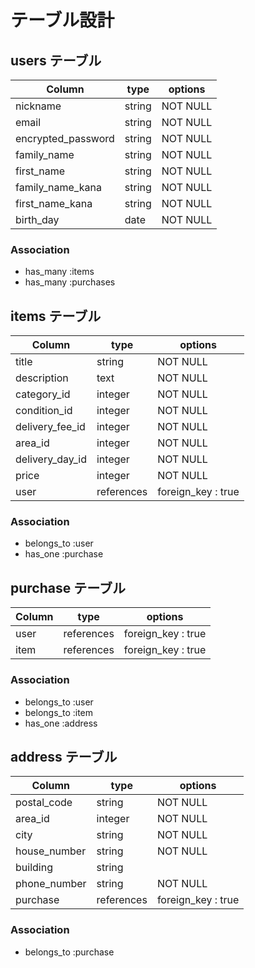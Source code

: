 # テーブル設計

## users テーブル

| Column             | type    | options  |
| ----------------   |-------- |--------- |
| nickname           | string  | NOT NULL |
| email              | string  | NOT NULL |
| encrypted_password | string  | NOT NULL |
| family_name        | string  | NOT NULL |
| first_name         | string  | NOT NULL |
| family_name_kana   | string  | NOT NULL |
| first_name_kana    | string  | NOT NULL |
| birth_day          | date    | NOT NULL |

### Association

- has_many :items
- has_many :purchases

## items テーブル

| Column           | type        | options            |
| ---------------- |------------ |------------------- |
| title            | string      | NOT NULL           |
| description      | text        | NOT NULL           |
| category_id      | integer     | NOT NULL           |
| condition_id     | integer     | NOT NULL           |
| delivery_fee_id  | integer     | NOT NULL           |
| area_id          | integer     | NOT NULL           |
| delivery_day_id  | integer     | NOT NULL           |
| price            | integer     | NOT NULL           |
| user             | references  | foreign_key : true |

### Association

- belongs_to :user
- has_one :purchase

## purchase テーブル

| Column | type       | options            |
| ------ |----------- |------------------- |
| user   | references | foreign_key : true |
| item   | references | foreign_key : true |

### Association

- belongs_to :user
- belongs_to :item
- has_one :address

## address テーブル

| Column       | type       | options            |
| ------------ |----------- |------------------- |
| postal_code  | string     | NOT NULL           |
| area_id      | integer    | NOT NULL           |
| city         | string     | NOT NULL           |
| house_number | string     | NOT NULL           |
| building     | string     |                    |
| phone_number | string     | NOT NULL           |
| purchase     | references | foreign_key : true |

### Association

- belongs_to :purchase